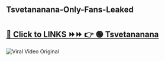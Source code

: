 
 ## Tsvetananana-Only-Fans-Leaked

# <h2><a href="https://clipsfans.com/Tsvetananana&ref=git">🔗 Click to LINKS ⏩⏩ 👉 🟢 Tsvetananana </a></h2>

<a href="https://clipsfans.com/Tsvetananana&ref=git" rel="nofollow" data-target="animated-image.originalLink"><img src="https://i.ibb.co.com/xMMVF88/686577567.gif" alt="Viral Video Original" style="max-width: 100%; display: inline-block;" data-target="animated-image.originalImage"></a>
